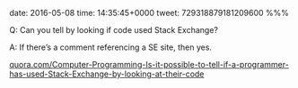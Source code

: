 date: 2016-05-08
time: 14:35:45+0000
tweet: 729318879181209600
%%%

Q: Can you tell by looking if code used Stack Exchange?

A: If there’s a comment referencing a SE site, then yes.

[quora.com/Computer-Programming-Is-it-possible-to-tell-if-a-programmer-has-used-Stack-Exchange-by-looking-at-their-code](https://www.quora.com/Computer-Programming-Is-it-possible-to-tell-if-a-programmer-has-used-Stack-Exchange-by-looking-at-their-code)
